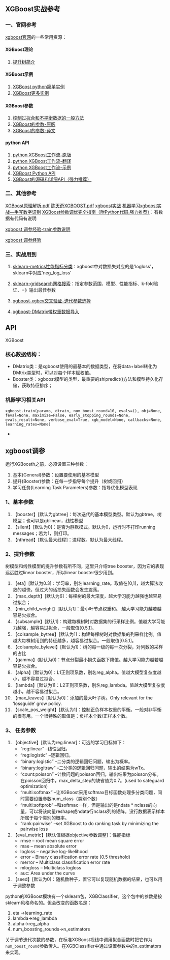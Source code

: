 ## XGBoost实战参考

### 一、官网参考
[xgboost官网](http://xgboost.readthedocs.io/en/latest/)的一些常用资源：

#### XGBoost理论
1. [提升树简介](http://xgboost.readthedocs.io/en/latest/model.html)

#### XGBoost示例
1. [XGBoost python简单实例](http://xgboost.readthedocs.io/en/latest/get_started/index.html)
2. [XGBoost更多实例](https://github.com/dmlc/xgboost/tree/master/demo)

#### XGBoost参数
1. [控制过拟合和不平衡数据的一般方法](http://xgboost.readthedocs.io/en/latest/how_to/param_tuning.html)
2. [XGBoost的参数-原版](http://xgboost.readthedocs.io/en/latest/parameter.html)
3. [XGBoost的参数-译文](https://jiayi797.github.io/2017/04/28/xgboost%E5%8F%82%E6%95%B0/)

#### python API
1. [python XGBoost工作流-原版](http://xgboost.readthedocs.io/en/latest/python/python_intro.html)
2. [python XGBoost工作流-翻译](http://blog.csdn.net/zc02051126/article/details/46771793)
3. [python XGBoost工作流-示例](https://github.com/tqchen/xgboost/tree/master/demo/guide-python)
4. [XGBoost Python API](http://xgboost.readthedocs.io/en/latest/python/python_api.html)
5. [XGBoost的源码和详细API（强力推荐）](https://rdrr.io/cran/xgboost/api/)

### 二、其他参考

[XGBoost原理解析.pdf]()
[陈天奇XGBOOST.pdf]()
[xgboost实战]()
[机器学习xgboost实战—手写数字识别](http://blog.csdn.net/eddy_zheng/article/details/50496186)
[XGBoost参数调优完全指南（附Python代码,强力推荐）](http://blog.csdn.net/u010657489/article/details/51952785)：有数据有代码有说明

[xgboost 调参经验-train参数说明](http://blog.csdn.net/u010414589/article/details/51153310)

[xgboost 调参经验](http://blog.csdn.net/u010414589/article/details/51153310)

### 三、实战用到

1. [sklearn-metrics性能指标分类](http://scikit-learn.org/stable/modules/model_evaluation.html#scoring-parameter)：xgboost中对数损失对应的是'logloss'，sklearn中对应'neg_log_loss'

2. [sklearn-gridsearch网格搜索](http://scikit-learn.org/stable/modules/generated/sklearn.model_selection.GridSearchCV.html)：指定参数范围、模型、性能指标、k-fold验证、=》输出最佳参数

3. [xgboost-xgbcv交叉验证-迭代参数选择](http://xgboost.readthedocs.io/en/latest/python/python_api.html)

4. [xgboost-DMatrix带权重数据导入](http://xgboost.readthedocs.io/en/latest/python/python_intro.html)




## API

XGBoost

### 核心数据结构：
- DMatrix类：是xgboost使用的最基本的数据类型，在将data+label转化为DMtrix类型时，可以对每个样本赋权值。
- Booster类：xgboost模型的类型，最重要的shipredict()方法和模型持久化存储，获取特征排序；

### 机器学习相关API
`xgboost.train(params, dtrain, num_boost_round=10, evals=(), obj=None, feval=None, maximize=False, early_stopping_rounds=None, evals_result=None, verbose_eval=True, xgb_model=None, callbacks=None, learning_rates=None)`

- 


## xgboost调参
运行XGBoosth之前，必须设置三种参数：
1. 基本(General)参数：设置要使用的基本模型
2. 提升(Booster)参数：在每一步指导每个提升（树或回归）
3. 学习任务(Learning Task Parameters)参数：指导优化模型表现

### 1、基本参数

1. 【booster】[默认为gbtree]：每次迭代的基本模型类型。默认为gbtree，树模型；也可以是gblinear，线性模型
2. 【silent】[默认为0]：是否为静默模式。默认为0，运行时不打印running messages；若为1，则打印。
3. 【nthread】[默认最大线程]：进程数。默认为最大线程。

### 2、提升参数
树模型和线性模型的提升参数有所不同，这里只介绍tree booster，因为它的表现远远胜过linear booster，所以linear booster很少用到。

1. 【eta】[默认为0.3]：学习率，别名learning_rate。取值在[0,1]，越大算法收敛的越快，但过大的话损失函数会发生震荡。
2. 【max_depth】[默认为6]：每棵树的最大深度，越大学习能力越强也越容易过拟合；
3. 【min_child_weight】[默认为1]：最小叶节点权重和。
越大学习能力越若越容易欠拟合。
4. 【subsample】[默认1]：构建每棵树时对数据集的行采样比例。值越大学习能力越强，越容易过拟合，一般取值[0.5,1]。
5. 【colsample_bytree】[默认为1]：构建每棵树时对数据集的列采样比例。值越大每棵树用到的特征越多，越容易过拟合。一般取值[0.5,1]。
6. 【colsample_bylevel】[默认为1]：树的每一级的每一次分裂，对列数的采样的占比
7. 【gamma】(默认为0)：节点分裂最小损失函数下降值。越大学习能力越若越容易欠拟合。
8. 【alpha】[默认为0]：L1正则项系数，别名reg_alpha。值越大模型复杂度越小，越不容易过拟合。
9. 【lambda】[默认为1]：L2正则项系数，别名reg_lambda。值越大模型复杂度越小，越不容易过拟合。
10. 【max_leaves】[默认为0]：添加的最大叶子树。Only relevant for the ‘lossguide’ grow policy.
11. 【scale_pos_weight】[默认为1]：控制正负样本权重的平衡。一般对非平衡的很有用。一个很特殊的取值是：负样本个数/正样本个数。

### 3、 任务参数

1. 【objective】[默认为reg:linear]：可选的学习目标如下：
    - “reg:linear” –线性回归。
    - “reg:logistic” –逻辑回归。
    - “binary:logistic” –二分类的逻辑回归问题，输出为概率。
    - “binary:logitraw” –二分类的逻辑回归问题，输出的结果为wTx。
    - “count:poisson” –计数问题的poisson回归，输出结果为poisson分布。在poisson回归中，max_delta_step的缺省值为0.7。(used to safeguard optimization)
    - “multi:softmax” –让XGBoost采用softmax目标函数处理多分类问题，同时需要设置参数num_class（类别个数）
    - “multi:softprob” –和softmax一样，但是输出的是ndata * nclass的向量，可以将该向量reshape成ndata行nclass列的矩阵。没行数据表示样本所属于每个类别的概率。
    - “rank:pairwise” –set XGBoost to do ranking task by minimizing the pairwise loss
2. 【eval_metric】[默认值根据objective参数调整]：性能指标
    - rmse – root mean square error
    - mae – mean absolute error
    - logloss – negative log-likelihood
    - error – Binary classification error rate (0.5 threshold)
    - merror – Multiclass classification error rate
    - mlogloss – Multiclass logloss
    - auc: Area under the curve
3. 【seed】[默认为0]：随机数种子，置它可以复现随机数据的结果，也可以用于调整参数

python的XGBoost模块有一个sklearn包，XGBClassifier。这个包中的参数是按sklearn风格命名的。但会改变的函数名是：

1. eta ->learning_rate 
2. lambda->reg_lambda 
3. alpha->reg_alpha 
4. num_boosting_rounds->n_estimators

关于调节迭代次数的参数，在标准XGBoost视线中调用拟合函数时把它作为`num_boost_round`参数传入。在XGBClassifier中通过设置参数中的n_estimators来实现。



















